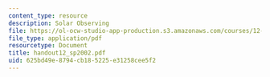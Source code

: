 ```yaml
---
content_type: resource
description: Solar Observing
file: https://ol-ocw-studio-app-production.s3.amazonaws.com/courses/12-409-hands-on-astronomy-observing-stars-and-planets-spring-2002/625bd49e8794cb185225e31258cee5f2_handout12_sp2002.pdf
file_type: application/pdf
resourcetype: Document
title: handout12_sp2002.pdf
uid: 625bd49e-8794-cb18-5225-e31258cee5f2
---
```

